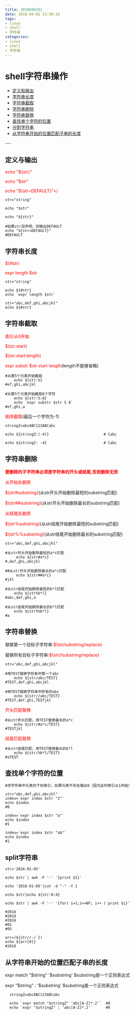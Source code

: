 ```yaml
---
title: 2018040201
date: 2018-04-02 23:50:33
tags:
- linux
- shell
- 字符串
categories:
- linux
- shell
- 字符串
---
```

# shell字符串操作

<ul>
<li><a href="#define">定义和输出</a></li>
<li><a href="#length">字符串长度</a></li>
<li><a href="#substr">字符串截取</a></li>
<li><a href="#delete">字符串删除</a></li>
<li><a href="#replace">字符串替换</a></li>
<li><a href="#index">查找单个字符的位置</a></li>
<li><a href="#split">分割字符串</a></li>
<li><a href="#match">从字符串开始的位置匹配子串的长度</a></li>
</ul>
---

<h2 id="define">定义与输出</h2>

  <span style="color:red;">echo "${str}"</span>
   
  <span style="color:red;">echo "$str"</span>
  
  <span style="color:red;">echo "${str=DEFAULT}"</ 
  
    str="string"
    
    echo "$str"
    
    echo "${str}"
    
    #如果str没声明，则输出DEFAULT  
    echo "${str=DEFAULT}"  
    #DEFAULT 
    
 <h2 id="length">字符串长度</h2> 
   
   <span style="color:red;">${#str}</span>
   
   <span style="color:red;">expr length $str</span>
   
    str="string"
    
    echo ${#str}
    echo `expr length $str`
    
    str="abc,def,ghi,abcjkl"  
    echo ${#str}
    
  <h2 id="substr">字符串截取</h2>  
  
   <span style="color:red;">索引从0开始</span>
   
   <span style="color:red;">${str:start}</span>
   
   <span style="color:red;">${str:start:length}</span>
   
   <span style="color:red;">expr substr $str start length</span>(length不能够省略)
   
    #从第5个元素开始截取 
        echo ${str:5}
    #ef,ghi,abcjkl 
    
    #从第5个元素开始截取8个字符
        echo ${str:5:8}  
        echo `expr substr $str 5 8`
    #ef,ghi,a
    
<span style="color:red;">倒序截取</span>(最后一个字符为-1)

    stringZ=abcABC123ABCabc
    
    echo ${stringZ:(-4)}                         # Cabc
    
    echo ${stringZ: -4}                          # Cabc
    
  <h2 id="delete">字符串删除</h2>  
  
   **<span style="color:red;">要删除的子字符串必须是字符串的开头或结尾,否则删除无效</span>**
   
   <span style="color:red;">从开始处删除</span>
   
   <span style="color:red;">${str#substring}</span>(从str开头开始删除最短的substring匹配)
   
   <span style="color:red;">${str##substring}</span>(从str开头开始删除最长的substring匹配)
   
  <span style="color:red;">从结尾处删除</span>
   
   <span style="color:red;">${str%substring}</span>(从str结尾开始删除最短的substring匹配)
   
   <span style="color:red;">${str%%substring}</span>(从str结尾开始删除最长的substring匹配)
   
    str="abc,def,ghi,abcjkl"  
    
    #从str开头开始删除最短的a*c匹配  
         echo ${str#a*c}  
    #,def,ghi,abcjkl 

    ##从str开头开始删除最长的a*c匹配   
         echo ${str##a*c} 
    #jkl  

    #从str结尾开始删除最短的b*l匹配  
        echo ${str%b*l}  
    #abc,def,ghi,a
    
    #从str结尾开始删除最长的b*l匹配  
        echo ${str%%b*l}  
    #a

<h2 id="replace">字符串替换</h2>

  替换第一个目标子字符串:<span style="color:red;">${str/substring/replace}</span>
  
  替换所有目标子字符串:<span style="color:red;">${str//substring/replace}</span>
  
    str="abc,def,ghi,abcjkl" 
    
    #用TEST替换字符串中第一个abc
        echo ${str/abc/TEST}  
    #TEST,def,ghi,abcjkl
    
    #用TEST替换字符串中所有的abc  
        echo ${str//abc/TEST}  
    #TEST,def,ghi,TESTjkl
    
<span style="color:red;">开头匹配替换</span>

    #从str开头匹配，用TEST替换最长的a*c  
        echo ${str/#a*c/TEST}  
    #TESTjkl
    
<span style="color:red;">结尾匹配替换</span>

    #从str结尾匹配，用TEST替换最长的b*l  
        echo ${str/%b*l/TEST}  
    #aTEST 
    
<h2 id="index">查找单个字符的位置</h2>

    #求字符串中元素的下标索引，如果元素不存在输出0（因为此时索引从1开始）
    
    str="abc,def,ghi,abcjkl" 
    index=`expr index $str "2"`  
    echo $index  
    #0

    index=`expr index $str "a"`  
    echo $index  
    #1
    
    index=`expr index $str "ab"`  
    echo $index  
    #1
    
<h2 id="split">split字符串</h2>

    str='2016-01-05'
    
    echo $str | awk -F '-' '{print $1}' 
    
    echo '2016-01-05'|cut -d "-" -f 1
    
    echo $str|echo ${str:0:4}
    
    echo $str | awk -F '-' '{for( i=1;i<=NF; i++ ) print $i}'  
    
    #2016  
    #2016  
    #2016  
    #01  
    #05  
    
    arr=(${str//-/ })  
    echo ${arr[0]} 
    #2016

<h2 id="match">从字符串开始的位置匹配子串的长度</h2>

  expr match "$string" '$substring' $substring是一个正则表达式
  
  expr "$string" : '$substring'  $substring是一个正则表达式
   
      stringZ=abcABC123ABCabc
      
      echo `expr match "$stringZ" 'abc[A-Z]*.2'`  #8
      echo `expr "$stringZ" : 'abc[A-Z]*.2'`      #8
